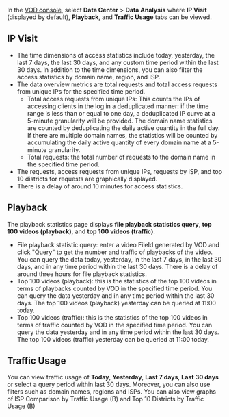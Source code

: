 In the [VOD console](https://console.cloud.tencent.com/vod/overview), select **Data Center** > **Data Analysis** where **IP Visit** (displayed by default), **Playback**, and **Traffic Usage** tabs can be viewed.

## IP Visit

- The time dimensions of access statistics include today, yesterday, the last 7 days, the last 30 days, and any custom time period within the last 30 days. In addition to the time dimensions, you can also filter the access statistics by domain name, region, and ISP.
- The data overview metrics are total requests and total access requests from unique IPs for the specified time period.
	- Total access requests from unique IPs: This counts the IPs of accessing clients in the log in a deduplicated manner: if the time range is less than or equal to one day, a deduplicated IP curve at a 5-minute granularity will be provided. The domain name statistics are counted by deduplicating the daily active quantity in the full day. If there are multiple domain names, the statistics will be counted by accumulating the daily active quantity of every domain name at a 5-minute granularity.
	- Total requests: the total number of requests to the domain name in the specified time period.
- The requests, access requests from unique IPs, requests by ISP, and top 10 districts for requests are graphically displayed.
- There is a delay of around 10 minutes for access statistics.



## Playback

The playback statistics page displays **file playback statistics query**, **top 100 videos (playback)**, and **top 100 videos (traffic)**.

- File playback statistic query: enter a video FileId generated by VOD and click "Query" to get the number and traffic of playbacks of the video. You can query the data today, yesterday, in the last 7 days, in the last 30 days, and in any time period within the last 30 days. There is a delay of around three hours for file playback statistics.
- Top 100 videos (playback): this is the statistics of the top 100 videos in terms of playbacks counted by VOD in the specified time period. You can query the data yesterday and in any time period within the last 30 days. The top 100 videos (playback) yesterday can be queried at 11:00 today.
- Top 100 videos (traffic): this is the statistics of the top 100 videos in terms of traffic counted by VOD in the specified time period. You can query the data yesterday and in any time period within the last 30 days. The top 100 videos (traffic) yesterday can be queried at 11:00 today.


## Traffic Usage
You can view  traffic usage of **Today**, **Yesterday**, **Last 7 days**, **Last 30 days** or select a query period within last 30 days. Moreover, you can also use filters such as domain names, regions and ISPs.
You can also view graphs of ISP Comparison by Traffic Usage (B) and Top 10 Districts by Traffic Usage (B)
